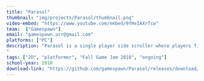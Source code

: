 ```yaml
---
title: "Parasol"
thumbnail: "img/projects/Parasol/thumbnail.png"
video-embed: "https://www.youtube.com/embed/9fHeIAXrTcw"
team:  ["Gamespawn"]
email: "gamespawn.ucr@gmail.com"
platforms: ["PC"]
description: "Parasol is a single player side scroller where players fight enemies through multitrack levels with vertically separated diverging pathways. Over the course of the game, players unlock new powers for each mode including a grappling hook and slow-fall ability. Meet a colorful cast of characters along the way, including helpful shop keeps and corrupt policemen.
"
tags: ["2D", "platformer", "Fall Game Jam 2018", "ongoing"]
school-year: 2018
download-link: "https://github.com/gamespawn/Parasol/releases/download/1.0/Parasol.7z"
---
```

